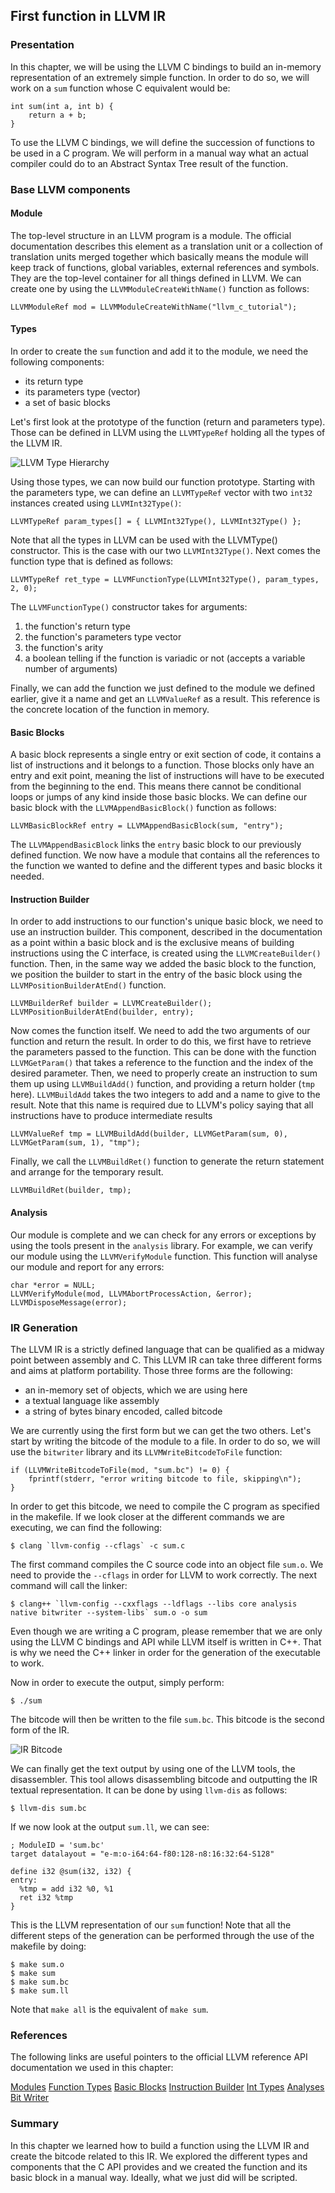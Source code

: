 ## First function in LLVM IR### PresentationIn this chapter, we will be using the LLVM C bindings to build an in-memoryrepresentation of an extremely simple function. In order to do so, we will workon a `sum` function whose C equivalent would be:```language=cint sum(int a, int b) {
    return a + b;
}```To use the LLVM C bindings, we will define the succession of functionsto be used in a C program. We will perform in a manual way what an actual compilercould do to an Abstract Syntax Tree result of the function.### Base LLVM components#### ModuleThe top-level structure in an LLVM program is a module. The official documentationdescribes this element as a translation unit or a collection of translation unitsmerged together which basically means the module will keep track of functions, globalvariables, external references and symbols. They are the top-level container forall things defined in LLVM. We can create one by using the `LLVMModuleCreateWithName()` function as follows:```language=cLLVMModuleRef mod = LLVMModuleCreateWithName("llvm_c_tutorial");```#### TypesIn order to create the `sum` function and add it to the module, we need thefollowing components:- its return type- its parameters type \(vector\)- a set of basic blocksLet's first look at the prototype of the function \(return and parameters type\).Those can be defined in LLVM using the `LLVMTypeRef` holding all the typesof the LLVM IR.![LLVM Type Hierarchy](figures/llvm_types.png)Using those types, we can now build our function prototype. Starting with theparameters type, we can define an `LLVMTypeRef` vector with two `int32` instances created using `LLVMInt32Type()`:```language=cLLVMTypeRef param_types[] = { LLVMInt32Type(), LLVMInt32Type() };```Note that all the types in LLVM can be used with the LLVM<type>Type\(\) constructor.This is the case with our two `LLVMInt32Type()`. Next comes the function typethat is defined as follows:```language=cLLVMTypeRef ret_type = LLVMFunctionType(LLVMInt32Type(), param_types, 2, 0);```The `LLVMFunctionType()` constructor takes for arguments:1. the function's return type1. the function's parameters type vector1. the function's arity1. a boolean telling if the function is variadic or not \(accepts a variable number of arguments\)Finally, we can add the function we just defined to the module we defined earlier,give it a name and get an `LLVMValueRef` as a result. This reference is theconcrete location of the function in memory.#### Basic BlocksA basic block represents a single entry or exit section of code, it contains alist of instructions and it belongs to a function.Those blocks only have an entry and exit point, meaning the list of instructionswill have to be executed from the beginning to the end. This means there cannotbe conditional loops or jumps of any kind inside those basic blocks. We can defineour basic block with the `LLVMAppendBasicBlock()` function as follows:```language=cLLVMBasicBlockRef entry = LLVMAppendBasicBlock(sum, "entry");```The `LLVMAppendBasicBlock` links the `entry` basic block to our previously definedfunction. We now have a module that contains all the references to the functionwe wanted to define and the different types and basic blocks it needed.#### Instruction BuilderIn order to add instructions to our function's unique basic block, we need to usean instruction builder. This component, described in the documentation asa point within a basic block and is the exclusive means of building instructionsusing the C interface, is created using the `LLVMCreateBuilder()` function. Then, in the same way we added the basic block to the function,we position the builder to start in the entry of the basic block using the `LLVMPositionBuilderAtEnd()` function.```language=cLLVMBuilderRef builder = LLVMCreateBuilder();
LLVMPositionBuilderAtEnd(builder, entry);```Now comes the function itself. We need to add the two arguments of our functionand return the result. In order to do this, we first have to retrieve the parameterspassed to the function. This can be done with the function `LLVMGetParam()` thattakes a reference to the function and the index of the desired parameter. Then,we need to properly create an instruction to sum them up using `LLVMBuildAdd()` function, and providing a return holder\(`tmp` here\). `LLVMBuildAdd` takes the two integers to add and a name to giveto the result. Note that this name is required due to LLVM's policy saying thatall instructions have to produce intermediate results```language=cLLVMValueRef tmp = LLVMBuildAdd(builder, LLVMGetParam(sum, 0), LLVMGetParam(sum, 1), "tmp");```Finally, we call the `LLVMBuildRet()` function to generate the return statement and arrange for the temporary result.```language=cLLVMBuildRet(builder, tmp);```#### AnalysisOur module is complete and we can check for any errors or exceptions by using thetools present in the `analysis` library. For example, we can verify our module using the `LLVMVerifyModule` function.This function will analyse our module and report for any errors:```language=cchar *error = NULL;
LLVMVerifyModule(mod, LLVMAbortProcessAction, &error);
LLVMDisposeMessage(error);```### IR GenerationThe LLVM IR is a strictly defined language that can be qualified as amidway point between assembly and C. This LLVM IR can take three different formsand aims at platform portability. Those three forms are the following:- an in-memory set of objects, which we are using here- a textual language like assembly- a string of bytes binary encoded, called bitcodeWe are currently using the first form but we can get the two others. Let's startby writing the bitcode of the module to a file. In order to do so, we will use the`bitwriter` library and its `LLVMWriteBitcodeToFile` function:```language=cif (LLVMWriteBitcodeToFile(mod, "sum.bc") != 0) {
    fprintf(stderr, "error writing bitcode to file, skipping\n");
}```In order to get this bitcode, we need to compile the C program as specified inthe makefile. If we look closer at the different commands we are executing, wecan find the following:```language=bash$ clang `llvm-config --cflags` -c sum.c```The first command compiles the C source code into an object file `sum.o`. Weneed to provide the `--cflags` in order for LLVM to work correctly. The nextcommand will call the linker:```language=bash$ clang++ `llvm-config --cxxflags --ldflags --libs core analysis native bitwriter --system-libs` sum.o -o sum```Even though we are writing a C program, please remember that we are only usingthe LLVM C bindings and API while LLVM itself is written in C++. That is why weneed the C++ linker in order for the generation of the executable to work.Now in order to execute the output, simply perform:```language=bash$ ./sum```The bitcode will then be written to the file `sum.bc`. This bitcode is the second form of the IR.![IR Bitcode](figures/bitcode_sum.png)We can finally get the text output by using one of the LLVM tools, the disassembler.This tool allows disassembling bitcode and outputting the IR textual representation.It can be done by using `llvm-dis` as follows:```language=bash$ llvm-dis sum.bc```If we now look at the output `sum.ll`, we can see:```language=llvm; ModuleID = 'sum.bc'
target datalayout = "e-m:o-i64:64-f80:128-n8:16:32:64-S128"

define i32 @sum(i32, i32) {
entry:
  %tmp = add i32 %0, %1
  ret i32 %tmp
}```This is the LLVM representation of our `sum` function! Note that all the differentsteps of the generation can be performed through the use of the makefile by doing:```language=bash$ make sum.o
$ make sum
$ make sum.bc
$ make sum.ll```Note that `make all` is the equivalent of `make sum`.### ReferencesThe following links are useful pointers to the official LLVM reference API documentation we used in this chapter:[Modules](https://llvm.org/doxygen/group__LLVMCCoreModule.html)[Function Types](https://llvm.org/doxygen/group__LLVMCCoreTypeFunction.html)[Basic Blocks](https://llvm.org/doxygen/group__LLVMCCoreValueBasicBlock.html)[Instruction Builder](https://llvm.org/doxygen/group__LLVMCCoreInstructionBuilder.html)[Int Types](https://llvm.org/doxygen/group__LLVMCCoreTypeInt.html)[Analyses](https://llvm.org/doxygen/group__LLVMCAnalysis.html)[Bit Writer](https://llvm.org/doxygen/group__LLVMCBitWriter.html)### SummaryIn this chapter we learned how to build a function using the LLVM IR and create the bitcoderelated to this IR. We explored the different types andcomponents that the C API provides and we created the function and its basicblock in a manual way. Ideally, what we just did will be scripted.